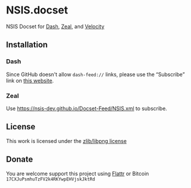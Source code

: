 # NSIS.docset

NSIS Docset for [Dash](http://kapeli.com/dash), [Zeal](http://zealdocs.org/), and [Velocity](https://velocity.silverlakesoftware.com/)

## Installation

### Dash

Since GitHub doesn't allow `dash-feed://` links, please use the “Subscribe” link on [this website](https://idleberg.github.io/NSIS.docset/Contents/Resources/Documents/index.html).

### Zeal

Use https://nsis-dev.github.io/Docset-Feed/NSIS.xml to subscribe.

## License

This work is licensed under the [zlib/libpng license](LICENSE)

## Donate

You are welcome support this project using [Flattr](https://flattr.com/submit/auto?user_id=idleberg&url=https://github.com/idleberg/NSIS.docset) or Bitcoin `17CXJuPsmhuTzFV2k4RKYwpEHVjskJktRd`

